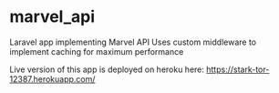 # marvel_api

Laravel app implementing Marvel API
Uses custom middleware to implement caching for maximum performance

Live version of this app is deployed on heroku here: https://stark-tor-12387.herokuapp.com/
